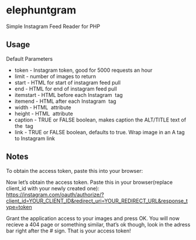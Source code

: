 elephuntgram
============

Simple Instagram Feed Reader for PHP


Usage
-----

Default Parameters

  * token - Instagram token, good for 5000 requests an hour   
  * limit - number of images to return
  * start - HTML for start of instagram feed pull
  * end - HTML for end of instagram feed pull
  * itemstart - HTML before each Instagram <img> tag
  * itemend - HTML after each Instagram <img> tag
  * width - HTML <img width> attribute
  * height - HTML <img height> attribute
  * caption - TRUE or FALSE boolean, makes caption the ALT/TITLE text of the <img> tag
  * link - TRUE or FALSE boolean, defaults to true. Wrap image in an A tag to Instagram link


Notes
-----
To obtain the access token, paste this into your browser:

Now let’s obtain the access token. 
Paste this in your browser(replace client_id with your newly created one):
https://instagram.com/oauth/authorize/?client_id=YOUR_CLIENT_ID&redirect_uri=YOUR_REDIRECT_URL&response_type=token

Grant the application access to your images and press OK. 
You will now recieve a 404 page or something similar, that’s ok though, look in the adress bar right after the # sign.
That is your access token!
